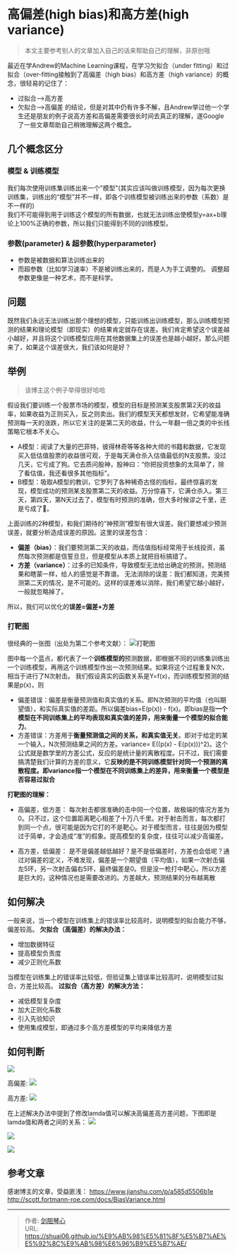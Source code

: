 # 高偏差(high bias)和高方差(high variance)

> 本文主要参考别人的文章加入自己的话来帮助自己的理解，非原创哦





最近在学Andrew的Machine Learning课程，在学习欠拟合（under fitting）和过拟合（over-fitting接触到了高偏差（high bias）和高方差（high variance）的概念，很轻易的记住了：
- 过拟合-->高方差
- 欠拟合-->高偏差
的结论，但是对其中仍有许多不解，且Andrew举过他一个学生还是朋友的例子说高方差和高偏差需要很长时间去真正的理解，遂Google了一些文章帮助自己稍微理解这两个概念。



## 几个概念区分
### 模型 & 训练模型
我们每次使用训练集训练出来一个"模型"(其实应该叫做训练模型，因为每次更换训练集，训练出的“模型”并不一样，即各个训练模型被训练出来的参数（系数）是不一样的)  
我们不可能得到用于训练这个模型的所有数据，也就无法训练出使模型y=ax+b理论上100%正确的参数，所以我们只能得到不同的训练模型。  


### 参数(parameter) & 超参数(hyperparameter)
- 参数是被数据和算法训练出来的
- 而超参数（比如学习速率）不是被训练出来的，而是人为手工调整的。
调整超参数更像是一种艺术，而不是科学。


## 问题
既然我们永远无法训练出那个理想的模型，只能训练出训练模型，那么训练模型预测的结果和理论模型（即现实）的结果肯定就存在误差。我们肯定希望这个误差越小越好，并且将这个训练模型应用在其他数据集上的误差也是越小越好。那么问题来了，如果这个误差很大，我们该如何是好？



## 举例
> 该博主这个例子举得很好哈哈

假设我们要训练一个股票市场的模型，模型的目标是预测某支股票第2天的收益率，如果收益为正则买入，反之则卖出。我们的模型天天都想发财，它希望能准确预测每一天的涨跌，所以它关注的是第二天的收益，什么一年翻一倍之类的中长线策略它根本不关心。

- A模型：阅读了大量的巴菲特，彼得林奇等等各种大师的书籍和数据，它发现买入低估值股票的收益很可观，于是每天满仓杀入估值最低的N支股票。没过几天，它亏成了狗。它去质问股神，股神曰：“你把投资想象的太简单了，除了看估值，我还看很多其他指标”。
- B模型：吸取A模型的教训，它罗列了各种稀奇古怪的指标，最终惊喜的发现，模型成功的预测某支股票第二天的收益。万分惊喜下，它满仓杀入。第三天，第四天，第N天过去了，模型有时预测的准确，但大多时候谬之千里，还是亏成了🐶。


上面训练的2种模型，和我们期待的“神预测”模型有很大误差。我们要想减少预测误差，就要分析造成误差的原因。这里的误差包含：
- **偏差（bias）**：我们要预测第二天的收益，而估值指标经常用于长线投资，虽然每次预测都是信誓旦旦，但是模型从本质上就把目标搞错了。
- **方差（variance）**：过多的已知条件，导致模型无法给出确定的预测，预测结果和瞎蒙一样，给人的感觉是不靠谱。
无法消除的误差：我们都知道，完美预测第二天的情况，是不可能的。这样的误差难以消除，我们希望它越小越好，一般就忽略掉了。

所以，我们可以优化的**误差=偏差+方差**



###  打靶图
很经典的一张图（出处为第二个参考文献）：
![打靶图](http://image.xpshuai.cn/20220712094612.png)



图中每一个蓝点，都代表了一个**训练模型的**预测数据，即根据不同的训练集训练出一个训练模型，再用这个训练模型作出一次预测结果。如果将这个过程重复N次，相当于进行了N次射击。
我们假设真实的函数关系是Y=f(x)，而训练模型预测的结果是p(x)，则
- 偏差错误：偏差是衡量预测值和真实值的关系。即N次预测的平均值（也叫期望值），和实际真实值的差距。所以偏差bias=E(p(x)) - f(x)。即bias是指**一个模型在不同训练集上的平均表现和真实值的差异，用来衡量一个模型的拟合能力**。
- 方差错误：方差用于**衡量预测值之间的关系，和真实值无关**。即对于给定的某一个输入，N次预测结果之间的方差。variance= E((p(x) - E(p(x)))^2)。这个公式就是数学里的方差公式，反应的是统计量的离散程度。只不过，我们需要搞清楚我们计算的方差的意义，它**反映的是不同训练模型针对同一个预测的离散程度。即variance指一个模型在不同训练集上的差异，用来衡量一个模型是否容易过拟合**
  
    

**打靶图的理解：**
- 高偏差，低方差：
每次射击都很准确的击中同一个位置，故极端的情况方差为0。只不过，这个位置距离靶心相差了十万八千里。对于射击而言，每次都打到同一个点，很可能是因为它打的不是靶心。对于模型而言，往往是因为模型过于简单，才会造成“准”的假象。提高模型的复杂度，往往可以减少高偏差。

- 高方差，低偏差：
是不是偏差越低越好？是不是低偏差时，方差也会低呢？通过对偏差的定义，不难发现，偏差是一个期望值（平均值），如果一次射击偏左5环，另一次射击偏右5环，最终偏差是0。但是没一枪打中靶心，所以方差是巨大的，这种情况也是需要改进的。方差越大，预测结果的分布越离散



## 如何解决
一般来说，当一个模型在训练集上的错误率比较高时，说明模型的拟合能力不够，偏差较高。
**欠拟合（高偏差）的解决办法：**
- 增加数据特征
- 提高模型负责度
- 减少正则化系数

  
当模型在训练集上的错误率比较低，但验证集上错误率比较高时，说明模型过拟合，方差比较高。
**过拟合（高方差）的解决方法：**
- 减低模型复杂度
- 加大正则化系数
- 引入先验知识
- 使用集成模型，即通过多个高方差模型的平均来降低方差







## 如何判断
![](http://image.xpshuai.cn/20220712100006.png)


高偏差:
![](http://image.xpshuai.cn/20220712100058.png)


高方差:
![](http://image.xpshuai.cn/20220712100125.png)


在上述解决办法中提到了修改lamda值可以解决高偏差高方差问题，下图即是lamda值和两者之间的关系：
![](http://image.xpshuai.cn/20220712100546.png)

![](http://image.xpshuai.cn/20220712100645.png)

![](http://image.xpshuai.cn/20220712100832.png)



## 参考文章
感谢博主的文章，受益匪浅：
https://www.jianshu.com/p/a585d5506b1e
http://scott.fortmann-roe.com/docs/BiasVariance.html









---

> 作者: [剑胆琴心](http://shuai06.github.io)  
> URL: https://shuai06.github.io/%E9%AB%98%E5%81%8F%E5%B7%AE%E5%92%8C%E9%AB%98%E6%96%B9%E5%B7%AE/  

